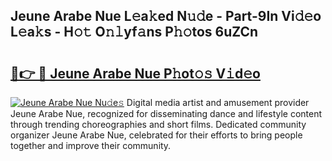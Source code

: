 ## Jeune Arabe Nue L𝚎a𝚔ed N𝚞𝚍e - Part-9In Vi𝚍𝚎o L𝚎a𝚔s - H𝚘𝚝 O𝚗𝚕yf𝚊ns P𝚑𝚘tos 6uZCn

# <h2><a href="http://kf8l4up.oniu.top/?m=Jeune+Arabe+Nue">🔗👉 🔴 Jeune Arabe Nue P𝚑ot𝚘𝚜 V𝚒d𝚎o</a></h2>

[![Jeune Arabe Nue Nu𝚍e𝚜](https://i.imgur.com/0qMVB7G.gif)](http://kf8l4up.oniu.top/?m=Jeune+Arabe+Nue)
Digital media artist and amusement provider Jeune Arabe Nue, recognized for disseminating dance and lifestyle content through trending choreographies and short films. Dedicated community organizer Jeune Arabe Nue, celebrated for their efforts to bring people together and improve their community.  
